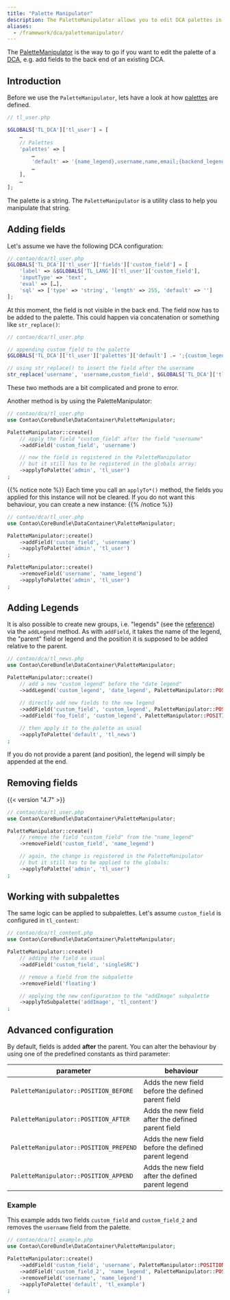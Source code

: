```yaml
---
title: "Palette Manipulator"
description: The PaletteManipulator allows you to edit DCA palettes in a more convenient way.
aliases:
  - /framework/dca/palettemanipulator/
---
```



The [PaletteManipulator](https://github.com/contao/contao/blob/5.x/core-bundle/src/DataContainer/PaletteManipulator.php) is the way to go if you want to edit the palette of a [DCA][DCAdocs], e.g. add fields to the back end of an existing DCA.


## Introduction
Before we use the `PaletteManipulator`, lets have a look at how [palettes][paletteReference] are defined.
```php
// tl_user.php

$GLOBALS['TL_DCA']['tl_user'] = [
    …
    // Palettes
    'palettes' => [
        …
        'default' => '{name_legend},username,name,email;{backend_legend:hide},language,uploader,showHelp,thumbnails,useRTE,useCE;{theme_legend:hide},backendTheme,fullscreen;{password_legend:hide},pwChange,password;{admin_legend},admin;{groups_legend},groups,inherit;{account_legend},disable,start,stop'
        …
    ],
    …
];
```

The palette is a string. The `PaletteManipulator` is a utility class to help you manipulate that string.


## Adding fields

Let's assume we have the following DCA configuration:
```php
// contao/dca/tl_user.php
$GLOBALS['TL_DCA']['tl_user']['fields']['custom_field'] = [
    'label' => &$GLOBALS['TL_LANG']['tl_user']['custom_field'],
    'inputType' => 'text',
    'eval' => […],
    'sql' => ['type' => 'string', 'length' => 255, 'default' => '']
];
```

At this moment, the field is not visible in the back end. 
The field now has to be added to the palette. This could happen via concatenation or something like `str_replace()`:

```php
// contao/dca/tl_user.php

// appending custom_field to the palette
$GLOBALS['TL_DCA']['tl_user']['palettes']['default'] .= ';{custom_legend},custom_field';

// using str_replace() to insert the field after the username
str_replace('username', 'username,custom_field', $GLOBALS['TL_DCA']['tl_user']['palettes']['default']);
```

These two methods are a bit complicated and prone to error.

Another method is by using the PaletteManipulator:

```php
// contao/dca/tl_user.php
use Contao\CoreBundle\DataContainer\PaletteManipulator;

PaletteManipulator::create()
    // apply the field "custom_field" after the field "username"
    ->addField('custom_field', 'username')

    // now the field is registered in the PaletteManipulator
    // but it still has to be registered in the globals array:
    ->applyToPalette('admin', 'tl_user') 
;
```

{{% notice note %}}
Each time you call an `applyTo*()` method, the fields you applied for this instance will not be cleared.
If you do not want this behaviour, you can create a new instance:
{{% /notice %}}

```php
// contao/dca/tl_user.php
use Contao\CoreBundle\DataContainer\PaletteManipulator;

PaletteManipulator::create()
    ->addField('custom_field', 'username')
    ->applyToPalette('admin', 'tl_user') 
;

PaletteManipulator::create()
    ->removeField('username', 'name_legend')
    ->applyToPalette('admin', 'tl_user') 
;

```


## Adding Legends

It is also possible to create new groups, i.e. "legends" (see the [reference][paletteGroups])
via the `addLegend` method. As with `addField`, it takes the name of the legend, the "parent"
field or legend and the position it is supposed to be added relative to the parent.

```php
// contao/dca/tl_news.php
use Contao\CoreBundle\DataContainer\PaletteManipulator;

PaletteManipulator::create()
    // add a new "custom_legend" before the "date_legend"
    ->addLegend('custom_legend', 'date_legend', PaletteManipulator::POSITION_BEFORE)

    // directly add new fields to the new legend
    ->addField('custom_field', 'custom_legend', PaletteManipulator::POSITION_APPEND)
    ->addField('foo_field', 'custom_legend', PaletteManipulator::POSITION_APPEND)
    
    // then apply it to the palette as usual
    ->applyToPalette('default', 'tl_news')
;
```

If you do not provide a parent (and position), the legend will simply be appended at the end.


## Removing fields
{{< version "4.7" >}}

```php
// contao/dca/tl_user.php
use Contao\CoreBundle\DataContainer\PaletteManipulator;

PaletteManipulator::create()
    // remove the field "custom_field" from the "name_legend"
    ->removeField('custom_field', 'name_legend')

    // again, the change is registered in the PaletteManipulator
    // but it still has to be applied to the globals:
    ->applyToPalette('admin', 'tl_user')
;
```


## Working with subpalettes

The same logic can be applied to subpalettes. Let's assume `custom_field` is configured in `tl_content`:

```php
// contao/dca/tl_content.php
use Contao\CoreBundle\DataContainer\PaletteManipulator;

PaletteManipulator::create()
    // adding the field as usual
    ->addField('custom_field', 'singleSRC')

    // remove a field from the subpalette
    ->removeField('floating')

    // applying the new configuration to the "addImage" subpalette
    ->applyToSubpalette('addImage', 'tl_content')
;
```


## Advanced configuration

By default, fields is added **after** the parent. You can alter the behaviour by using one of the predefined constants as third parameter:

| parameter                              | behaviour                                           |
|----------------------------------------|-----------------------------------------------------|
| `PaletteManipulator::POSITION_BEFORE`  | Adds the new field before the defined parent field  |
| `PaletteManipulator::POSITION_AFTER`   | Adds the new field after the defined parent field   |
| `PaletteManipulator::POSITION_PREPEND` | Adds the new field before the defined parent legend |
| `PaletteManipulator::POSITION_APPEND`  | Adds the new field after the defined parent legend  |


### Example

This example adds two fields `custom_field` and `custom_field_2` and removes the `username` field from the palette.

```php
// contao/dca/tl_example.php
use Contao\CoreBundle\DataContainer\PaletteManipulator;

PaletteManipulator::create()
    ->addField('custom_field', 'username', PaletteManipulator::POSITION_AFTER)
    ->addField('custom_field_2', 'name_legend', PaletteManipulator::POSITION_APPEND)
    ->removeField('username', 'name_legend')
    ->applyToPalette('default', 'tl_example')
;
```


[DCAdocs]: /framework/dca/
[paletteReference]: /reference/dca/palettes/
[paletteGroups]: /reference/dca/palettes/#defining-groups
